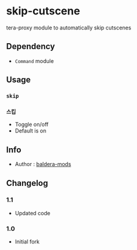 # skip-cutscene
tera-proxy module to automatically skip cutscenes

## Dependency
- `Command` module

## Usage
### `skip`
### `스킵`
- Toggle on/off
- Default is on

## Info
- Author : [baldera-mods](https://github.com/baldera-mods)

## Changelog
### 1.1
- Updated code
### 1.0
- Initial fork
